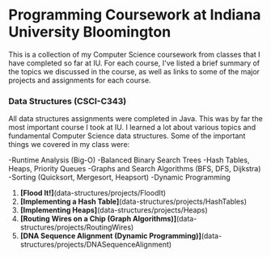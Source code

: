 # Programming Coursework at Indiana University Bloomington
This is a collection of my Computer Science coursework from classes that I have completed so far at IU.
For each course, I've listed a brief summary of the topics we discussed in the course, as well as links
to some of the major projects and assignments for each course.

### Data Structures (CSCI-C343)
All data structures assignments were completed in Java. This was by far the most
important course I took at IU. I learned a lot about various topics and fundamental
Computer Science data structures. Some of the important things we covered in my class
were:

-Runtime Analysis (Big-O)
-Balanced Binary Search Trees
-Hash Tables, Heaps, Priority Queues
-Graphs and Search Algorithms (BFS, DFS, Dijkstra)
-Sorting (Quicksort, Mergesort, Heapsort)
-Dynamic Programming

1. **[Flood It!]**(data-structures/projects/FloodIt)
2. **[Implementing a Hash Table]**(data-structures/projects/HashTables)
3. **[Implementing Heaps]**(data-structures/projects/Heaps)
4. **[Routing Wires on a Chip (Graph Algorithms)]**(data-structures/projects/RoutingWires)
5. **[DNA Sequence Alignment (Dynamic Programming)]**(data-structures/projects/DNASequenceAlignment)
